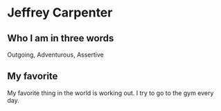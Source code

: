 # Jeffrey Carpenter

## Who I am in three words
Outgoing, Adventurous, Assertive

## My favorite
My favorite thing in the world is working out. I try to go to the gym every day.